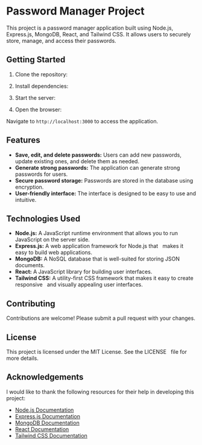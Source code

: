 # Password Manager Project

This project is a password manager application built using Node.js, Express.js, MongoDB, React, and Tailwind CSS. It allows users to securely store, manage, and access their passwords.

## Getting Started

1. Clone the repository:
2. Install dependencies:
3. Start the server:


4. Open the browser:

Navigate to `http://localhost:3000` to access the application.

## Features

* **Save, edit, and delete passwords:** Users can add new passwords, update existing ones, and delete them as needed.
* **Generate strong passwords:** The application can generate strong passwords for users.
* **Secure password storage:** Passwords are stored in the database using encryption.
* **User-friendly interface:** The interface is designed to be easy to use and intuitive.

## Technologies Used

* **Node.js:** A JavaScript runtime environment that allows you to run JavaScript on the server side.
* **Express.js:** A web application framework for Node.js that   
 makes it easy to build web applications.
* **MongoDB:** A NoSQL database that is well-suited for storing JSON documents.
* **React:** A JavaScript library for building user interfaces.
* **Tailwind CSS:** A utility-first CSS framework that makes it easy to create responsive   
 and visually appealing user interfaces.

## Contributing

Contributions are welcome! Please submit a pull request with your changes.

## License

This project is licensed under the MIT License. See the LICENSE   
 file for more details.

## Acknowledgements   


I would like to thank the following resources for their help in developing this project:

* [Node.js Documentation](https://nodejs.org/en/docs/)
* [Express.js Documentation](https://expressjs.com/en/)
* [MongoDB Documentation](https://www.mongodb.com/docs/)
* [React Documentation](https://reactjs.org/)
* [Tailwind CSS Documentation](https://tailwindcss.com/)

